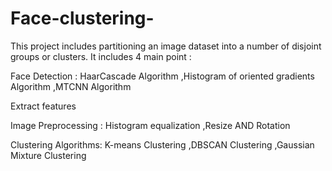 # Face-clustering-

This project includes partitioning an image dataset into a number of disjoint groups or clusters. It includes 4  main point :

Face Detection : HaarCascade Algorithm ,Histogram of oriented gradients Algorithm ,MTCNN Algorithm

Extract features

Image Preprocessing : Histogram equalization ,Resize AND Rotation

Clustering Algorithms: K-means Clustering  ,DBSCAN Clustering ,Gaussian Mixture Clustering
